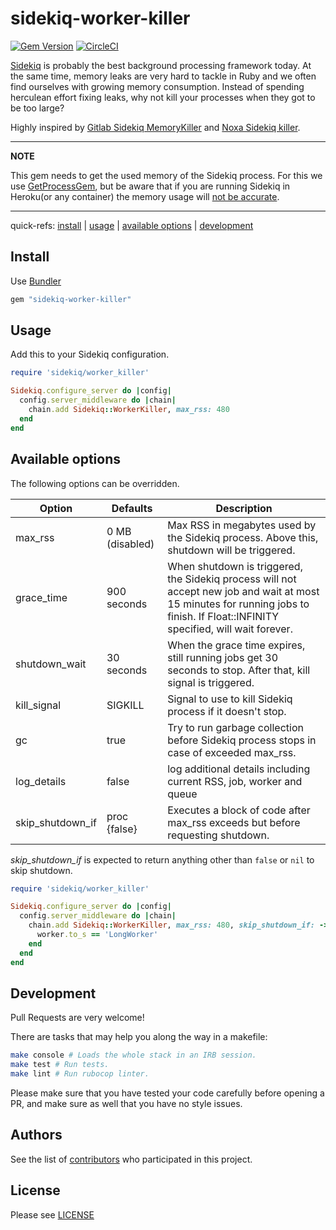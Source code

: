 
# sidekiq-worker-killer
[![Gem Version](https://badge.fury.io/rb/sidekiq-worker-killer.svg)](https://badge.fury.io/rb/sidekiq-worker-killer)
[![CircleCI](https://circleci.com/gh/klaxit/sidekiq-worker-killer.svg?style=shield&circle-token=:circle-token)](https://circleci.com/gh/klaxit/sidekiq-worker-killer)

[Sidekiq](https://github.com/mperham/sidekiq) is probably the best background processing framework today. At the same time, memory leaks are very hard to tackle in Ruby and we often find ourselves with growing memory consumption. Instead of spending herculean effort fixing leaks, why not kill your processes when they got to be too large?

Highly inspired by [Gitlab Sidekiq MemoryKiller](https://gitlab.com/gitlab-org/gitlab-ce/blob/master/lib/gitlab/sidekiq_middleware/shutdown.rb) and [Noxa Sidekiq killer](https://github.com/Noxa/sidekiq-killer).

---
**NOTE**

This gem needs to get the used memory of the Sidekiq process. For
this we use [GetProcessGem](https://github.com/schneems/get_process_mem),
but be aware that if you are running Sidekiq in Heroku(or any container) the
memory usage will
[not be accurate](https://github.com/schneems/get_process_mem/issues/7).

---

quick-refs: [install](#install) | [usage](#usage) | [available options](#available-options) | [development](#development)

## Install
Use [Bundler](http://bundler.io/)
```ruby
gem "sidekiq-worker-killer"
```

## Usage

Add this to your Sidekiq configuration.

```ruby
require 'sidekiq/worker_killer'

Sidekiq.configure_server do |config|
  config.server_middleware do |chain|
    chain.add Sidekiq::WorkerKiller, max_rss: 480
  end
end
```

## Available options

The following options can be overridden.

| Option | Defaults | Description                                                                                                                                                                      |
| ------- | ------- |----------------------------------------------------------------------------------------------------------------------------------------------------------------------------------|
| max_rss | 0 MB (disabled) | Max RSS in megabytes used by the Sidekiq process. Above this, shutdown will be triggered.                                                                                        |
| grace_time | 900 seconds | When shutdown is triggered, the Sidekiq process will not accept new job and wait at most 15 minutes for running jobs to finish. If Float::INFINITY specified, will wait forever. |
| shutdown_wait | 30 seconds | When the grace time expires, still running jobs get 30 seconds to stop. After that, kill signal is triggered.                                                                    |
| kill_signal | SIGKILL | Signal to use to kill Sidekiq process if it doesn't stop.                                                                                                                        |
| gc | true | Try to run garbage collection before Sidekiq process stops in case of exceeded max_rss.                                                                                          |
| log_details | false | log additional details including current RSS, job, worker and queue                                                                                                              |
| skip_shutdown_if | proc {false} | Executes a block of code after max_rss exceeds but before requesting shutdown.                                                                                                   |

*skip_shutdown_if* is expected to return anything other than `false` or `nil` to skip shutdown.

```ruby
require 'sidekiq/worker_killer'

Sidekiq.configure_server do |config|
  config.server_middleware do |chain|
    chain.add Sidekiq::WorkerKiller, max_rss: 480, skip_shutdown_if: ->(worker, job, queue) do
      worker.to_s == 'LongWorker'
    end
  end
end
```

## Development

Pull Requests are very welcome!

There are tasks that may help you along the way in a makefile:

```bash
make console # Loads the whole stack in an IRB session.
make test # Run tests.
make lint # Run rubocop linter.
```
Please make sure that you have tested your code carefully before opening a PR, and make sure as well that you have no style issues.

## Authors

See the list of [contributors](https://github.com/klaxit/sidekiq-worker-killer/contributors) who participated in this project.

## License

Please see [LICENSE](https://github.com/klaxit/sidekiq-worker-killer/blob/master/LICENSE)

